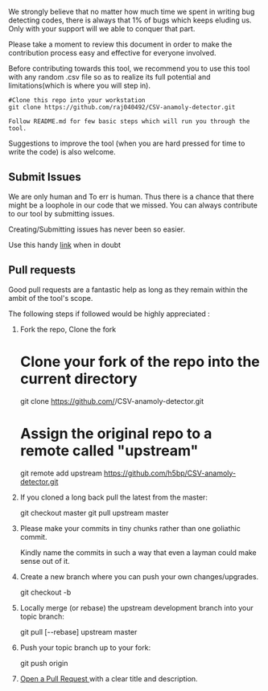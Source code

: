 We strongly believe that no matter how much time we spent in writing bug detecting codes, there is always that 1% of bugs which keeps eluding us. Only with your support will we able to conquer that part.

Please take a moment to review this document in order to make the contribution process easy and effective for everyone involved.

Before contributing towards this tool, we recommend you to use this tool with any random .csv file so as to realize its full potential and limitations(which is where you will step in).

	#Clone this repo into your workstation
	git clone https://github.com/raj040492/CSV-anamoly-detector.git 

	Follow README.md for few basic steps which will run you through the tool.


Suggestions to improve the tool (when you are hard pressed for time to write the code) is also welcome.


<h2> Submit Issues </h2>

We are only human and To err is human. Thus there is a chance that there might be a loophole in our code that we missed. You can always contribute to our tool by submitting issues.

Creating/Submitting issues has never been so easier.

Use this handy <a href= "https://help.github.com/articles/creating-an-issue/" target="_blank">link</a> when in doubt

















<h2>Pull requests</h2>

Good pull requests are a fantastic help as long as they remain within the ambit of the tool's scope.

The following steps if followed would be highly appreciated :

1) Fork the repo, Clone the fork

	# Clone your fork of the repo into the current directory
	git clone https://github.com/<your-username>/CSV-anamoly-detector.git
	# Assign the original repo to a remote called "upstream"
	git remote add upstream https://github.com/h5bp/CSV-anamoly-detector.git

2) If you cloned a long back pull the latest from the master:

	git checkout master
	git pull upstream master


3) Please make your commits in tiny chunks rather than one goliathic commit.
   
   Kindly name the commits in such a way that even a layman could make sense out of it.


4) Create a new branch where you can push your own changes/upgrades.

	git checkout -b <topic-branch-name>

5) Locally merge (or rebase) the upstream development branch into your topic branch:

	git pull [--rebase] upstream master

6) Push your topic branch up to your fork:

	git push origin <topic-branch-name>

7) <a href= "https://help.github.com/articles/using-pull-requests/">Open a Pull Request </a> with a clear title and description.